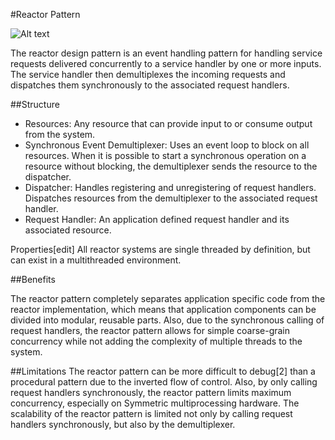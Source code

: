 #Reactor Pattern

![Alt text](/path/to/reactor.jpg "Reactor")

The reactor design pattern is an event handling pattern for handling service requests delivered concurrently to a service handler by one or more inputs. The service handler then demultiplexes the incoming requests and dispatches them synchronously to the associated request handlers.

##Structure
- Resources: Any resource that can provide input to or consume output from the system.
- Synchronous Event Demultiplexer: Uses an event loop to block on all resources. When it is possible to start a synchronous operation on a resource without blocking, the demultiplexer sends the resource to the dispatcher.
- Dispatcher: Handles registering and unregistering of request handlers. Dispatches resources from the demultiplexer to the associated request handler.
- Request Handler: An application defined request handler and its associated resource.

Properties[edit]
All reactor systems are single threaded by definition, but can exist in a multithreaded environment.

##Benefits

The reactor pattern completely separates application specific code from the reactor implementation, which means that application components can be divided into modular, reusable parts. Also, due to the synchronous calling of request handlers, the reactor pattern allows for simple coarse-grain concurrency while not adding the complexity of multiple threads to the system.

##Limitations
The reactor pattern can be more difficult to debug[2] than a procedural pattern due to the inverted flow of control. Also, by only calling request handlers synchronously, the reactor pattern limits maximum concurrency, especially on Symmetric multiprocessing hardware. The scalability of the reactor pattern is limited not only by calling request handlers synchronously, but also by the demultiplexer.

